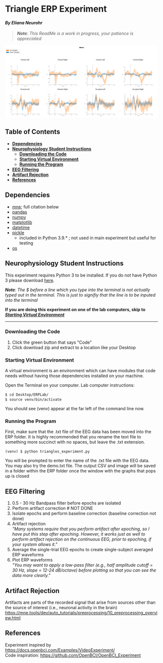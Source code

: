 # Triangle ERP Experiment <!-- omit in toc -->
#### ***By Eliana Neurohr*** <!-- omit in toc -->  

> ***Note***: *This ReadMe is a work in progress, your patience is appreciated*
  
![](output_demo/demo.png)
<!-- no toc -->
## **Table of Contents** <!-- omit in toc -->
- [**Dependencies**](#dependencies)
- [**Neurophysiology Student Instructions**](#neurophysiology-student-instructions)
  - [**Downloading the Code**](#downloading-the-code)
  - [**Starting Virtual Environment**](#starting-virtual-environment)
  - [**Running the Program**](#running-the-program)
- [**EEG Filtering**](#eeg-filtering)
- [**Artifact Rejection**](#artifact-rejection)
- [**References**](#references)

## **Dependencies**
- [mne](https://mne.tools/stable/index.html); full citation below
- [pandas](https://pandas.pydata.org/)
- [numpy](https://numpy.org/)
- [matplotlib](https://matplotlib.org/3.5.3/api/_as_gen/matplotlib.pyplot.html)
- [datetime](https://docs.python.org/3/library/datetime.html)
- [pickle](https://docs.python.org/3/library/pickle.html)
  - included in Python 3.9.* ; not used in main experiment but useful for testing
- [os](https://docs.python.org/3/library/os.html)


## **Neurophysiology Student Instructions**
This experiment requires Python 3 to be installed. If you do not have Python 3 please download [here](https://www.python.org/downloads/).

***Note**: The $ before a line which you type into the terminal is not actually typed out in the terminal. This is just to signifiy that the line is to be inputed into the terminal*

**If you are doing this experiment on one of the lab computers, skip to [*Starting Virtual Environment*](#starting-virtual-environment)**
****
### **Downloading the Code**
1. Click the green button that says "Code"
2. Click download zip and extract to a location like your Desktop
### **Starting Virtual Environment**
A virtual environment is an environment which can have modules that code needs without having those dependencies installed on your machine.  

Open the Terminal on your computer. Lab computer instructions:
   ```
   $ cd Desktop/ERPLab/
   $ source venv/bin/activate
   ```
   You should see (venv) appear at the far left of the command line now.
### **Running the Program**
First, make sure that the .txt file of the EEG data has been moved into the ERP folder. It is highly recommended that you rename the text file to something more succinct with no spaces, but leave the .txt extension. 
```
(venv) $ python triangles_experiment.py
```
You will be prompted to enter the name of the .txt file with the EEG data. You may also try the demo.txt file.
The output CSV and image will be saved in a folder within the ERP folder once the window with the graphs that pops up is closed
## **EEG Filtering**
1. 0.5 - 30 Hz Bandpass filter before epochs are isolated
2. Perform artifact correction # NOT DONE
3. Isolate epochs and perform baseline correction (baseline correction not done)
4. Artifact rejection  
   *"Many systems require that you perform artifact after epoching, so I have put this step after epoching.  However, it works just as well to perform artifact rejection on the continuous EEG, prior to epoching, if your system allows it."*
5. Average the single-trial EEG epochs to create single-subject averaged ERP waveforms
6. Plot ERP waveforms  
    *"You may want to apply a low-pass filter (e.g., half amplitude cutoff = 30 Hz, slope = 12-24 dB/octave) before plotting so that you can see the data more clearly."*

## **Artifact Rejection**
Artifacts are parts of the recorded signal that arise from sources other than the source of interest (i.e., neuronal activity in the brain)
https://mne.tools/dev/auto_tutorials/preprocessing/10_preprocessing_overview.html


## **References**
Experiment inspired by https://docs.openbci.com/Examples/VideoExperiment/  
Code inspiration: https://github.com/OpenBCI/OpenBCI_Experiment
